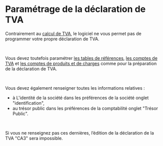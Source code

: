 # Paramétrage de la déclaration de TVA



Contrairement au [calcul de TVA](CalculTVA.md), 
 le logiciel ne vous permet pas de programmer votre propre déclaration 
 de TVA.


 


Vous devez toutefois paramétrer [les tables de références](../Trier/TVAParametrageVentilations.md), 
 [les comptes de TVA](../Trier/TVAParametrageComptesTVA.md) et [les comptes de produits 
 et de charges](../Trier/TVAParametrageComptesChargesProduits.md) comme pour la préparation de la déclaration de TVA.


 


Vous devez également renseigner toutes les informations relatives :


* à L'identité 
 de la société dans les préférences de la société onglet "identification",
* au trésor public dans les préférences de 
 la comptabilité onglet "Trésor Public".


 


Si vous ne renseignez pas ces dernières, l’édition de la déclaration 
 de la TVA "CA3" sera impossible.
